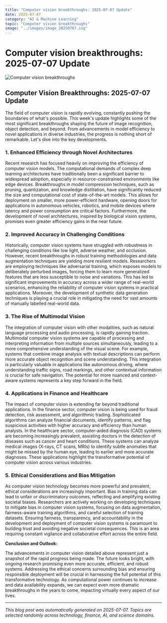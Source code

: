 ```yaml
---
title: "Computer vision breakthroughs: 2025-07-07 Update"
date: 2025-07-07
category: "AI & Machine Learning"
topic: "Computer vision breakthroughs"
image: "../images/image_20250707.svg"
---
```


# Computer vision breakthroughs: 2025-07-07 Update

![Computer vision breakthroughs](../images/image_20250707.svg)

## Computer Vision Breakthroughs: 2025-07-07 Update

The field of computer vision is rapidly evolving, constantly pushing the boundaries of what's possible.  This week's update highlights some of the most significant breakthroughs shaping the future of image recognition, object detection, and beyond.  From advancements in model efficiency to novel applications in diverse industries, the progress is nothing short of remarkable.  Let's dive into the key developments.

### 1.  Enhanced Efficiency through Novel Architectures

Recent research has focused heavily on improving the efficiency of computer vision models.  The computational demands of complex deep learning architectures have traditionally been a significant barrier to widespread adoption, especially in resource-constrained environments like edge devices.  Breakthroughs in model compression techniques, such as pruning, quantization, and knowledge distillation, have significantly reduced the size and computational cost of state-of-the-art models.  This allows for deployment on smaller, more power-efficient hardware, opening doors for applications in autonomous vehicles, robotics, and mobile devices where latency and power consumption are critical factors.  Furthermore, the development of novel architectures, inspired by biological vision systems, promises even greater efficiency gains in the near future.


### 2.  Improved Accuracy in Challenging Conditions

Historically, computer vision systems have struggled with robustness in challenging conditions like low light, adverse weather, and occlusion.  However, recent breakthroughs in robust training methodologies and data augmentation techniques are yielding more resilient models.  Researchers are employing techniques like adversarial training, which exposes models to deliberately perturbed images, forcing them to learn more generalized features that are less susceptible to noise and variations.  This has led to significant improvements in accuracy across a wider range of real-world scenarios, enhancing the reliability of computer vision systems in practical applications.  Moreover, the development of synthetic data generation techniques is playing a crucial role in mitigating the need for vast amounts of manually labelled real-world data.


### 3.  The Rise of Multimodal Vision

The integration of computer vision with other modalities, such as natural language processing and audio processing, is rapidly gaining traction.  Multimodal computer vision systems are capable of processing and interpreting information from multiple sources simultaneously, leading to a more comprehensive understanding of the visual scene.  For example, systems that combine image analysis with textual descriptions can perform more accurate object recognition and scene understanding.  This integration is particularly valuable in applications like autonomous driving, where understanding traffic signs, road markings, and other contextual information is crucial for safe navigation. The potential for more nuanced and context-aware systems represents a key step forward in the field.


### 4.  Applications in Finance and Healthcare

The impact of computer vision is extending far beyond traditional applications.  In the finance sector, computer vision is being used for fraud detection, risk assessment, and algorithmic trading.  Sophisticated algorithms can analyze financial documents, identify patterns, and flag suspicious activities with higher accuracy and efficiency than human analysts.  In the healthcare sector, computer-aided diagnosis (CAD) systems are becoming increasingly prevalent, assisting doctors in the detection of diseases such as cancer and heart conditions.  These systems can analyze medical images (X-rays, CT scans, MRIs) to identify subtle anomalies that might be missed by the human eye, leading to earlier and more accurate diagnoses.  These applications highlight the transformative potential of computer vision across various industries.


### 5.  Ethical Considerations and Bias Mitigation

As computer vision technology becomes more powerful and prevalent, ethical considerations are increasingly important.  Bias in training data can lead to unfair or discriminatory outcomes, reflecting and amplifying existing societal biases.  Researchers are actively working on developing techniques to mitigate bias in computer vision systems, focusing on data augmentation, fairness-aware training algorithms, and careful selection of training datasets.  Ensuring fairness, transparency, and accountability in the development and deployment of computer vision systems is paramount to building trust and avoiding negative societal consequences. This is an area requiring constant vigilance and collaborative effort across the entire field.


**Conclusion and Outlook:**

The advancements in computer vision detailed above represent just a snapshot of the rapid progress being made.  The future looks bright, with ongoing research promising even more accurate, efficient, and robust systems.  Addressing the ethical concerns surrounding bias and ensuring responsible deployment will be crucial in harnessing the full potential of this transformative technology.  As computational power continues to increase and data availability expands, we can expect even more dramatic breakthroughs in the years to come, impacting virtually every aspect of our lives.


---
*This blog post was automatically generated on 2025-07-07. Topics are selected randomly across technology, finance, AI, and science domains.*
